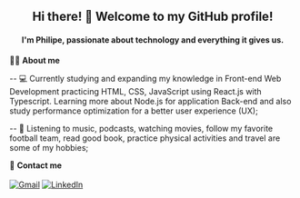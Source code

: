 <h2 align='center'>  Hi there! 👋  Welcome to my GitHub profile! </h2>


<h4 align='center'> I'm Philipe, passionate about technology and everything it gives us. </h4>

 👨‍💻 <b>About me</b>

 -- 💻 Currently studying and expanding my knowledge in Front-end Web Development practicing HTML, CSS, JavaScript using React.js with Typescript. Learning more about Node.js for application Back-end and also study performance optimization for a better user experience (UX); 

 -- 🏡 Listening to music, podcasts, watching  movies, follow my favorite football team, read good book, practice physical activities and travel are some of my hobbies;
 
 📲 <b> Contact me </b>
<br>
<br>
 <a href="mailto:philipefdev@gmail.com"><img src="https://img.shields.io/badge/Gmail-D14836?style=for-the-badge&logo=gmail&logoColor=white" alt="Gmail"/></a>
<a href="https://www.linkedin.com/in/philipe-ferreira-60696388/"><img src="https://img.shields.io/badge/linkedin%20-%230077B5.svg?&style=for-the-badge&logo=linkedin&logoColor=white" alt="LinkedIn"/></a>


